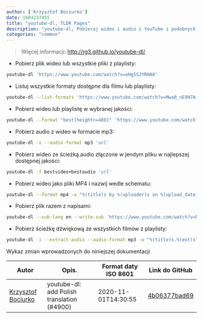 ```yaml
---
author: ['Krzysztof Bociurko']
date: 1604237455
title: "youtube-dl, TLDR Pages"
description: "youtube-dl, Pobieraj wideo i audio z YouTube i podobnych portali"
categories: "common"
---
```

> Więcej informacji: <http://rg3.github.io/youtube-dl/>.

- Pobierz plik wideo lub wszystkie pliki z playlisty:

```bash
youtube-dl 'https://www.youtube.com/watch?v=oHg5SJYRHA0'
```

- Listuj wszystkie formaty dostępne dla filmu lub playlisty:

```bash
youtube-dl --list-formats 'https://www.youtube.com/watch?v=Mwa0_nE9H7A'
```

- Pobierz wideo lub playlistę w wybranej jakości:

```bash
youtube-dl --format "best[height<=480]" 'https://www.youtube.com/watch?v=oHg5SJYRHA0'
```

- Pobierz audio z wideo w formacie mp3:

```bash
youtube-dl -x --audio-format mp3 'url'
```

- Pobierz wideo ze ścieżką audio złączone w jendym pliku w najlepszej dostępnej jakości:

```bash
youtube-dl -f bestvideo+bestaudio 'url'
```

- Pobierz wideo jako pliki MP4 i nazwij wedle schematu:

```bash
youtube-dl --format mp4 -o "%(title)s by %(uploader)s on %(upload_date)s in %(playlist)s.%(ext)s" 'url'
```

- Pobierz plik razem z napisami:

```bash
youtube-dl --sub-lang en --write-sub 'https://www.youtube.com/watch?v=Mwa0_nE9H7A'
```

- Pobierz ścieżkę dźwiękową ze wszystkich filmów z playlisty:

```bash
youtube-dl -i --extract-audio --audio-format mp3 -o "%(title)s.%(ext)s" 'adres_url_playlisty'
```
Wykaz zmian wprowadzonych do niniejszej dokumentacji


Autor | Opis. | Format daty ISO 8601 | Link do GitHub
------|-----|-----|-----
[Krzysztof Bociurko](mailto:chanibal@users.noreply.github.com) | youtube-dl: add Polish translation (#4900) | 2020-11-01T14:30:55 | [4b06377bad69](https://github.com/tldr-pages/tldr/commit/4b06377bad69922dc63d93cf8e9979cb218652ca)

